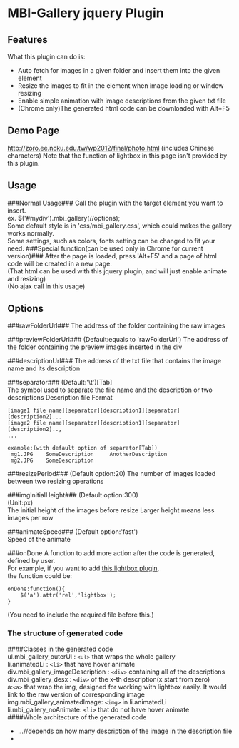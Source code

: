# MBI-Gallery jquery Plugin
## Features

What this plugin can do is:

 * Auto fetch for images in a given folder and insert them into the given element
 * Resize the images to fit in the element when image loading or window resizing
 * Enable simple animation with image descriptions from the given txt file
 * (Chrome only)The generated html code can be downloaded with Alt+F5

## Demo Page
http://zoro.ee.ncku.edu.tw/wp2012/final/photo.html (includes Chinese characters) 
Note that the function of lightbox in this page isn't provided by this plugin. 

## Usage
###Normal Usage###
Call the plugin with the target element you want to insert.  
		ex. 
		$('#mydiv').mbi_gallery(//options);  
Some default style is in 'css/mbi_gallery.css', which could makes the gallery works normally.  
Some settings, such as colors, fonts setting can be changed to fit your need.
###Special function(can be used only in Chrome for current version)###
After the page is loaded, press 'Alt+F5' and a page of html code will be created in a new page.  
(That html can be used with this jquery plugin, and will just enable animate and resizing)  
(No ajax call in this usage)


## Options
###rawFolderUrl###
The address of the folder containing the raw images

###previewFolderUrl###
(Default:equals to 'rawFolderUrl')
The address of the folder containing the preview images inserted in the div

###descriptionUrl###
The address of the txt file that contains the image name and its description

###separator###
(Default:'\t')[Tab]  
The symbol used to separate the file name and the description or two descriptions
Description file Format

    [image1 file name][separator][description1][separator][description2]...
	[image2 file name][separator][description1][separator][description2]..,
    ...
		    
    example:(with default option of separator[Tab])
     mg1.JPG	SomeDescription 	AnotherDescription
     mg2.JPG	SomeDescription

###resizePeriod###
(Default option:20) 
The number of images loaded between two resizing operations

###imgInitialHeight###
(Default option:300)  
(Unit:px)  
The initial height of the images before resize
Larger height means less images per row

###animateSpeed###
(Default option:'fast')  
Speed of the animate

###onDone
A function to add more action after the code is generated, defined by user.  
For example, if you want to add [this lightbox plugin](http://lokeshdhakar.com/projects/lightbox2/),  
the function could be:  

    onDone:function(){  
	    $('a').attr('rel','lightbox');      
	}  

(You need to include the required file before this.)  
### The structure of generated code
####Classes in the generated code  
ul.mbi_gallery_outerUl : `<ul>` that wraps the whole gallery  
li.animatedLi : `<li>` that have hover animate  
div.mbi_gallery_imageDescription : `<div>` containing all of the descriptions  
div.mbi_gallery_desx : `<div>` of the x-th description(x start from zero)  
a:`<a>` that wrap the img, designed for working with lightbox easily. It would link to the raw version of corresponding image
img.mbi_gallery_animatedImage: `<img>` in li.animatedLi  
li.mbi_gallery_noAnimate: `<li>` that do not have hover animate  
####Whole architecture of the generated code  
    <ul class="mbi_gallery_outerUl">
	    <li class="mbi_gallery_animateLi">
		    <div class="mbi_gallery_imageDescription">
			     <div class="mbi_gallery_des0"></div>
			     <div class="mbi_gallery_des1"></div>
			     <div class="mbi_gallery_des2"></div>
				 ...//depends on how many description of the image in the description file 
			</div>
			<a>
				<img class="mbi_gallery_animatedImage"/>
			</a>
		</li>
		<li class="mbi_gallery_noAnimate">
		    <img>
		</li>
	<ul>
